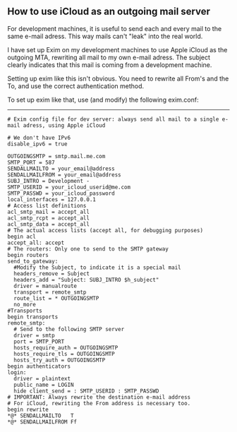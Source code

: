 ## How to use iCloud as an outgoing mail server

For development machines, it is useful to send each and every mail to the same e-mail adress. This way mails can't "leak" into the real world.

I have set up Exim on my development machines to use Apple iCloud as the outgoing MTA, rewriting all mail to my own e-mail adress. The subject clearly indicates that this mail is coming from a development machine.

Setting up exim like this isn't obvious. You need to rewrite all From's and the To, and use the correct authentication method.

To set up exim like that, use (and modify) the following exim.conf:

---

    # Exim config file for dev server: always send all mail to a single e-mail adress, using Apple iCloud

    # We don't have IPv6
    disable_ipv6 = true

    OUTGOINGSMTP = smtp.mail.me.com
    SMTP_PORT = 587
    SENDALLMAILTO = your_email@address
    SENDALLMAILFROM = your_email@address
    SUBJ_INTRO = Development -
    SMTP_USERID = your_icloud_userid@me.com
    SMTP_PASSWD = your_icloud_password
    local_interfaces = 127.0.0.1
    # Access list definitions
    acl_smtp_mail = accept_all
    acl_smtp_rcpt = accept_all
    acl_smtp_data = accept_all
    # The actual access lists (accept all, for debugging purposes)
    begin acl
    accept_all: accept
    # The routers: Only one to send to the SMTP gateway
    begin routers
    send_to_gateway:
      #Modify the Subject, to indicate it is a special mail
      headers_remove = Subject
      headers_add = "Subject: SUBJ_INTRO $h_subject"
      driver = manualroute
      transport = remote_smtp
      route_list = * OUTGOINGSMTP
      no_more
    #Transports
    begin transports
    remote_smtp:
      # Send to the following SMTP server
      driver = smtp
      port = SMTP_PORT
      hosts_require_auth = OUTGOINGSMTP
      hosts_require_tls = OUTGOINGSMTP
      hosts_try_auth = OUTGOINGSMTP
    begin authenticators
    login:
      driver = plaintext
      public_name = LOGIN
      hide client_send = : SMTP_USERID : SMTP_PASSWD
    # IMPORTANT: Always rewrite the destination e-mail address
    # For iCloud, rewriting the From address is necessary too.
    begin rewrite
    *@* SENDALLMAILTO   T
    *@* SENDALLMAILFROM Ff
